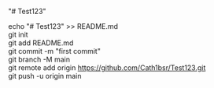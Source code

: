 "# Test123" 

echo "# Test123" >> README.md  
git init  
git add README.md  
git commit -m "first commit"  
git branch -M main  
git remote add origin https://github.com/Cath1bsr/Test123.git  
git push -u origin main  